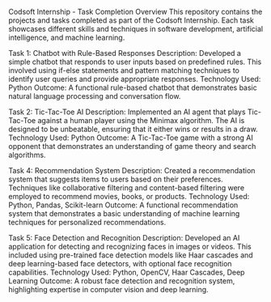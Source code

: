 Codsoft Internship - Task Completion
Overview
This repository contains the projects and tasks completed as part of the Codsoft Internship. Each task showcases different skills and techniques in software development, artificial intelligence, and machine learning.


Task 1: Chatbot with Rule-Based Responses
Description: Developed a simple chatbot that responds to user inputs based on predefined rules. This involved using if-else statements and pattern matching techniques to identify user queries and provide appropriate responses.
Technology Used: Python
Outcome: A functional rule-based chatbot that demonstrates basic natural language processing and conversation flow.


Task 2: Tic-Tac-Toe AI
Description: Implemented an AI agent that plays Tic-Tac-Toe against a human player using the Minimax algorithm. The AI is designed to be unbeatable, ensuring that it either wins or results in a draw.
Technology Used: Python
Outcome: A Tic-Tac-Toe game with a strong AI opponent that demonstrates an understanding of game theory and search algorithms.


Task 4: Recommendation System
Description: Created a recommendation system that suggests items to users based on their preferences. Techniques like collaborative filtering and content-based filtering were employed to recommend movies, books, or products.
Technology Used: Python, Pandas, Scikit-learn
Outcome: A functional recommendation system that demonstrates a basic understanding of machine learning techniques for personalized recommendations.


Task 5: Face Detection and Recognition
Description: Developed an AI application for detecting and recognizing faces in images or videos. This included using pre-trained face detection models like Haar cascades and deep learning-based face detectors, with optional face recognition capabilities.
Technology Used: Python, OpenCV, Haar Cascades, Deep Learning
Outcome: A robust face detection and recognition system, highlighting expertise in computer vision and deep learning.
